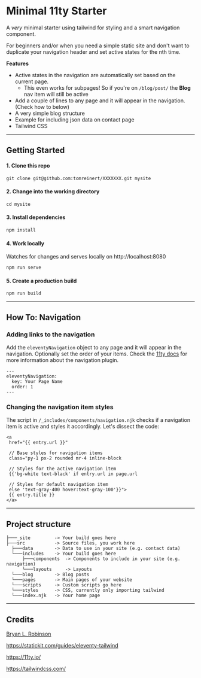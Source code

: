 # Minimal 11ty Starter



A *very* minimal starter using tailwind for styling and a smart navigation component.

For beginners and/or when you need a simple static site and don't want to duplicate your navigation header and set active states for the nth time.

**Features**
- Active states in the navigation are automatically set based on the current page.
  - This even works for subpages! So if you're on `/blog/post/` the **Blog** nav item will still be active
- Add a couple of lines to any page and it will appear in the navigation. (Check how to below)
- A very simple blog structure
- Example for including json data on contact page
- Tailwind CSS


---

## Getting Started


#### 1. Clone this repo

```
git clone git@github.com:tomreinert/XXXXXXX.git mysite
```
#### 2. Change into the working directory

```
cd mysite
```

#### 3. Install dependencies

```
npm install
```

#### 4. Work locally
Watches for changes and serves locally on http://localhost:8080

```
npm run serve
```

#### 5. Create a production build

```
npm run build
```

---

## How To: Navigation


### Adding links to the navigation
Add the `eleventyNavigation` object to any page and it will appear in the navigation. Optionally set the order of your items.
Check the [11ty docs](https://www.11ty.dev/docs/plugins/navigation/) for more information about the navigation plugin.

```
---
eleventyNavigation:
  key: Your Page Name
  order: 1
---
```


### Changing the navigation item styles
The script in `/_includes/components/navigation.njk` checks if a navigation item is active and styles it accordingly.
Let's dissect the code:

```
<a
 href="{{ entry.url }}"

 // Base styles for navigation items
 class="py-1 px-2 rounded mr-4 inline-block

 // Styles for the active navigation item
 {{'bg-white text-black' if entry.url in page.url

 // Styles for default navigation item
 else 'text-gray-400 hover:text-gray-100'}}">
 {{ entry.title }}
</a>
```

---

## Project structure

```
├───_site         -> Your build goes here
├───src           -> Source files, you work here
  ├───data        -> Data to use in your site (e.g. contact data)
  └───includes    -> Your build goes here
      ├───components  -> Components to include in your site (e.g. navigation)
      └───layouts     -> Layouts
  └───blog        -> Blog posts
  └───pages       -> Main pages of your website
  └───scripts     -> Custom scripts go here
  └───styles      -> CSS, currently only importing tailwind
  └───index.njk   -> Your home page

```

---

## Credits

[Bryan L. Robinson](https://bryanlrobinson.com/blog/using-nunjucks-if-expressions-to-create-an-active-navigation-state-in-11ty/)

 https://statickit.com/guides/eleventy-tailwind

 https://11ty.io/

 https://tailwindcss.com/
